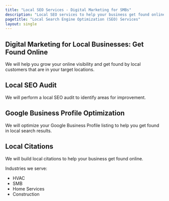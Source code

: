 ```yaml
---
title: "Local SEO Services - Digital Marketing for SMBs"
description: "Local SEO services to help your business get found online."
pagetitle: "Local Search Engine Optimization (SEO) Services"
layout: single
---
```


## Digital Marketing for Local Businesses: Get Found Online

We will help you grow your online visibility and get found by local customers that are in your target locations.

## Local SEO Audit

We will perform a local SEO audit to identify areas for improvement.

## Google Business Profile Optimization

We will optimize your Google Business Profile listing to help you get found in local search results.

## Local Citations

We will build local citations to help your business get found online.

Industries we serve:

- HVAC
- SMB
- Home Services
- Construction 

